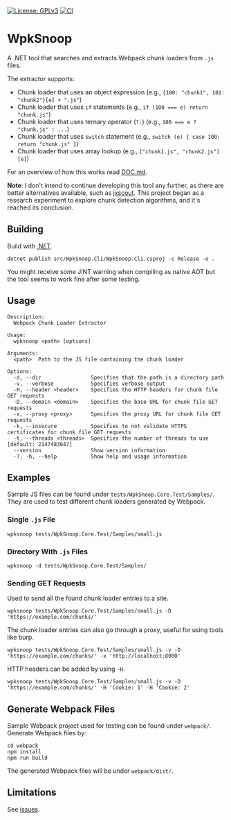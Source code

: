 [![License: GPLv3](https://img.shields.io/badge/license-GPLv3-blue)](https://opensource.org/license/gpl-3-0)
[![CI](https://github.com/PotatoMaster101/WpkSnoop/actions/workflows/dotnet.yml/badge.svg)](https://github.com/PotatoMaster101/WpkSnoop/actions/workflows/dotnet.yml)

# WpkSnoop
A .NET tool that searches and extracts Webpack chunk loaders from `.js` files.

The extractor supports:
- Chunk loader that uses an object expression (e.g., `{100: "chunk1", 101: "chunk2"}[e] + ".js"`)
- Chunk loader that uses `if` statements (e.g., `if (100 === e) return "chunk.js"`)
- Chunk loader that uses ternary operator (`?:`) (e.g., `100 === e ? "chunk.js" : ...`)
- Chunk loader that uses `switch` statement (e.g., `switch (e) { case 100: return "chunk.js" }`)
- Chunk loader that uses array lookup (e.g., `["chunk1.js", "chunk2.js"][e]`)

For an overview of how this works read [DOC.md](DOC.md).

**Note**: I don't intend to continue developing this tool any further, as there are better alternatives available, such as [jxscout](https://github.com/francisconeves97/jxscout). This project began as a research experiment to explore chunk detection algorithms, and it's reached its conclusion.

## Building
Build with [.NET](https://dotnet.microsoft.com/en-us/).
```
dotnet publish src/WpkSnoop.Cli/WpkSnoop.Cli.csproj -c Release -o .
```
You might receive some JINT warning when compiling as native AOT but the tool seems to work fine after some testing.

## Usage
```
Description:
  Webpack Chunk Loader Extractor

Usage:
  wpksnoop <path> [options]

Arguments:
  <path>  Path to the JS file containing the chunk loader

Options:
  -d, --dir                Specifies that the path is a directory path
  -v, --verbose            Specifies verbose output
  -H, --header <header>    Specifies the HTTP headers for chunk file GET requests
  -D, --domain <domain>    Specifies the base URL for chunk file GET requests
  -x, --proxy <proxy>      Specifies the proxy URL for chunk file GET requests
  -k, --insecure           Specifies to not validate HTTPS certificates for chunk file GET requests
  -t, --threads <threads>  Specifies the number of threads to use [default: 2147483647]
  --version                Show version information
  -?, -h, --help           Show help and usage information
```

## Examples
Sample JS files can be found under `tests/WpkSnoop.Core.Test/Samples/`. They are used to test different chunk loaders generated by Webpack.

### Single `.js` File
```
wpksnoop tests/WpkSnoop.Core.Test/Samples/small.js
```

### Directory With `.js` Files
```
wpksnoop -d tests/WpkSnoop.Core.Test/Samples/
```

### Sending GET Requests
Used to send all the found chunk loader entries to a site.
```
wpksnoop tests/WpkSnoop.Core.Test/Samples/small.js -D 'https://example.com/chunks/'
```

The chunk loader entries can also go through a proxy, useful for using tools like burp.
```
wpksnoop tests/WpkSnoop.Core.Test/Samples/small.js -v -D 'https://example.com/chunks/' -x 'http://localhost:8080'
```

HTTP headers can be added by using `-H`.
```
wpksnoop tests/WpkSnoop.Core.Test/Samples/small.js -v -D 'https://example.com/chunks/' -H 'Cookie: 1' -H 'Cookie: 2'
```

## Generate Webpack Files
Sample Webpack project used for testing can be found under `webpack/`. Generate Webpack files by:
```
cd webpack
npm install
npm run build
```
The generated Webpack files will be under `webpack/dist/`.

## Limitations
See [issues](https://github.com/PotatoMaster101/WpkSnoop/issues?q=is%3Aissue%20state%3Aopen%20author%3APotatoMaster101).
